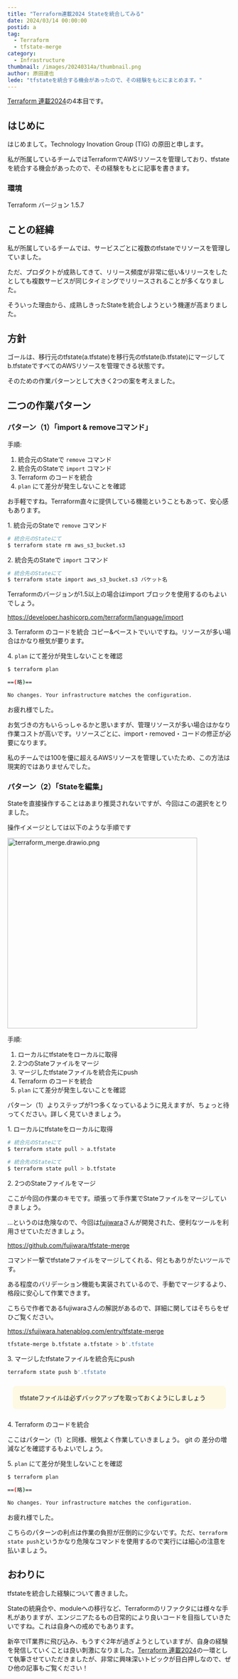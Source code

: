 ```yaml
---
title: "Terraform連載2024 Stateを統合してみる"
date: 2024/03/14 00:00:00
postid: a
tag:
  - Terraform
  - tfstate-merge
category:
  - Infrastructure
thumbnail: /images/20240314a/thumbnail.png
author: 原田達也
lede: "tfstateを統合する機会があったので、その経験をもとにまとめます。"
---
```


[Terraform 連載2024](/articles/20240311a/)の4本目です。

## はじめに

はじめまして。Technology Inovation Group (TIG) の原田と申します。

私が所属しているチームではTerraformでAWSリソースを管理しており、tfstateを統合する機会があったので、その経験をもとに記事を書きます。

### 環境

Terraform バージョン 1.5.7

## ことの経緯

私が所属しているチームでは、サービスごとに複数のtfstateでリソースを管理していました。

ただ、プロダクトが成熟してきて、リリース頻度が非常に低い&リリースをしたとしても複数サービスが同じタイミングでリリースされることが多くなりました。

そういった理由から、成熟しきったStateを統合しようという機運が高まりました。

## 方針

ゴールは、移行元のtfstate(a.tfstate)を移行先のtfstate(b.tfstate)にマージしてb.tfstateですべてのAWSリソースを管理できる状態です。

そのための作業パターンとして大きく2つの案を考えました。

## 二つの作業パターン

### パターン（1）「import & removeコマンド」

手順:

1. 統合元のStateで `remove` コマンド
2. 統合先のStateで `import` コマンド
3. Terraform のコードを統合
4. `plan` にて差分が発生しないことを確認

お手軽ですね。Terraform直々に提供している機能ということもあって、安心感もあります。

1\. 統合元のStateで `remove` コマンド

```sh  s3の場合
# 統合元のStateにて
$ terraform state rm aws_s3_bucket.s3
```

2\. 統合先のStateで `import` コマンド

```sh  s3の場合
# 統合先のStateにて
$ terraform state import aws_s3_bucket.s3 バケット名
```

Terraformのバージョンが1.5以上の場合はimport ブロックを使用するのもよいでしょう。

https://developer.hashicorp.com/terraform/language/import

3\. Terraform のコードを統合
コピー&ペーストでいいですね。リソースが多い場合はかなり根気が要ります。

4\. `plan` にて差分が発生しないことを確認

```sh
$ terraform plan

==(略)==

No changes. Your infrastructure matches the configuration.
```

お疲れ様でした。

お気づきの方もいらっしゃるかと思いますが、管理リソースが多い場合はかなり作業コストが高いです。リソースごとに、import・removed・コードの修正が必要になります。

私のチームでは100を優に超えるAWSリソースを管理していたため、この方法は現実的ではありませんでした。

### パターン（2）「Stateを編集」

Stateを直接操作することはあまり推奨されないですが、今回はこの選択をとりました。

操作イメージとしては以下のような手順です

<img src="/images/20240314a/terraform_merge.drawio.png" alt="terraform_merge.drawio.png" width="427" height="429" loading="lazy">

手順:

1. ローカルにtfstateをローカルに取得
2. 2つのStateファイルをマージ
3. マージしたtfstateファイルを統合先にpush
4. Terraform のコードを統合
5. `plan` にて差分が発生しないことを確認

パターン（1）よりステップが1つ多くなっているように見えますが、ちょっと待ってください。詳しく見ていきましょう。

1\. ローカルにtfstateをローカルに取得

```sh  作業例
# 統合元のStateにて
$ terraform state pull > a.tfstate
```

```sh  作業例
# 統合先のStateにて
$ terraform state pull > b.tfstate
```

2\. 2つのStateファイルをマージ

ここが今回の作業のキモです。頑張って手作業でStateファイルをマージしていきましょう。

...というのは危険なので、今回は[fujiwara](https://github.com/fujiwara)さんが開発された、便利なツールを利用させていただきましょう。

https://github.com/fujiwara/tfstate-merge

コマンド一撃でtfstateファイルをマージしてくれる、何ともありがたいツールです。

ある程度のバリデーション機能も実装されているので、手動でマージするより、格段に安心して作業できます。

こちらで作者であるfujiwaraさんの解説があるので、詳細に関してはそちらをぜひご覧ください。

https://sfujiwara.hatenablog.com/entry/tfstate-merge

```sh  作業例
tfstate-merge b.tfstate a.tfstate > b'.tfstate
```

3\. マージしたtfstateファイルを統合先にpush

```sh
terraform state push b'.tfstate
```

<div class="note warn" style="background: #fdf9e2; padding:16px; margin:24px 12px; border-radius:8px;">
  <span class="fa fa-fw fa-check-circle"></span>
tfstateファイルは必ずバックアップを取っておくようにしましょう

</div>

4\. Terraform のコードを統合

ここはパターン（1）と同様、根気よく作業していきましょう。
git の 差分の増減などを確認するもよいでしょう。

5\. `plan` にて差分が発生しないことを確認

```sh
$ terraform plan

==(略)==

No changes. Your infrastructure matches the configuration.
```

お疲れ様でした。

こちらのパターンの利点は作業の負担が圧倒的に少ないです。ただ、`terraform state push`というかなり危険なコマンドを使用するので実行には細心の注意を払いましょう。

## おわりに

tfstateを統合した経験について書きました。

Stateの統廃合や、moduleへの移行など、Terraformのリファクタには様々な手札がありますが、エンジニアたるもの日常的により良いコードを目指していきたいですね。これは自身への戒めでもあります。

新卒でIT業界に飛び込み、もうすぐ2年が過ぎようとしていますが、自身の経験を発信していくことは良い刺激になりました。[Terraform 連載2024](/articles/20240311a/)の一環として執筆させていただきましたが、非常に興味深いトピックが目白押しなので、ぜひ他の記事もご覧ください！
